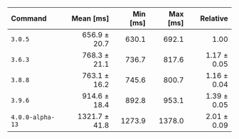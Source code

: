 | Command | Mean [ms] | Min [ms] | Max [ms] | Relative |
|:---|---:|---:|---:|---:|
| `3.0.5` | 656.9 ± 20.7 | 630.1 | 692.1 | 1.00 |
| `3.6.3` | 768.3 ± 21.1 | 736.7 | 817.6 | 1.17 ± 0.05 |
| `3.8.8` | 763.1 ± 16.2 | 745.6 | 800.7 | 1.16 ± 0.04 |
| `3.9.6` | 914.6 ± 18.4 | 892.8 | 953.1 | 1.39 ± 0.05 |
| `4.0.0-alpha-13` | 1321.7 ± 41.8 | 1273.9 | 1378.0 | 2.01 ± 0.09 |
